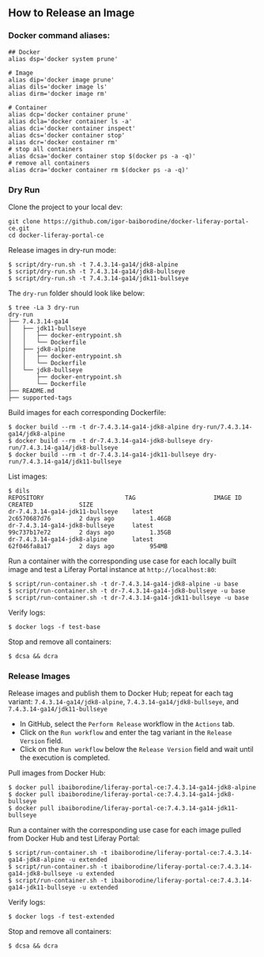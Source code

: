 ## How to Release an Image 

### Docker command aliases:
```shell
## Docker
alias dsp='docker system prune'

# Image
alias dip='docker image prune'
alias dils='docker image ls'
alias dirm='docker image rm'

# Container
alias dcp='docker container prune'
alias dcla='docker container ls -a'
alias dci='docker container inspect'
alias dcs='docker container stop'
alias dcr='docker container rm'
# stop all containers
alias dcsa='docker container stop $(docker ps -a -q)'
# remove all containers
alias dcra='docker container rm $(docker ps -a -q)'
```

### Dry Run
Clone the project to your local dev:
```shell
git clone https://github.com/igor-baiborodine/docker-liferay-portal-ce.git
cd docker-liferay-portal-ce
```

Release images in dry-run mode:
```shell
$ script/dry-run.sh -t 7.4.3.14-ga14/jdk8-alpine
$ script/dry-run.sh -t 7.4.3.14-ga14/jdk8-bullseye
$ script/dry-run.sh -t 7.4.3.14-ga14/jdk11-bullseye
```

The `dry-run` folder should look like below:
```shell
$ tree -La 3 dry-run
dry-run
├── 7.4.3.14-ga14
│   ├── jdk11-bullseye
│   │   ├── docker-entrypoint.sh
│   │   └── Dockerfile
│   ├── jdk8-alpine
│   │   ├── docker-entrypoint.sh
│   │   └── Dockerfile
│   └── jdk8-bullseye
│       ├── docker-entrypoint.sh
│       └── Dockerfile
├── README.md
├── supported-tags
```

Build images for each corresponding Dockerfile:
```shell
$ docker build --rm -t dr-7.4.3.14-ga14-jdk8-alpine dry-run/7.4.3.14-ga14/jdk8-alpine
$ docker build --rm -t dr-7.4.3.14-ga14-jdk8-bullseye dry-run/7.4.3.14-ga14/jdk8-bullseye
$ docker build --rm -t dr-7.4.3.14-ga14-jdk11-bullseye dry-run/7.4.3.14-ga14/jdk11-bullseye
```

List images:
```shell
$ dils
REPOSITORY                       TAG                      IMAGE ID            CREATED             SIZE
dr-7.4.3.14-ga14-jdk11-bullseye    latest                   2c6570687d76        2 days ago          1.46GB
dr-7.4.3.14-ga14-jdk8-bullseye     latest                   99c737b17e72        2 days ago          1.35GB
dr-7.4.3.14-ga14-jdk8-alpine       latest                   62f046fa8a17        2 days ago          954MB
```

Run a container with the corresponding use case for each locally built image and test a Liferay Portal instance at `http://localhost:80`:
```shell
$ script/run-container.sh -t dr-7.4.3.14-ga14-jdk8-alpine -u base
$ script/run-container.sh -t dr-7.4.3.14-ga14-jdk8-bullseye -u base
$ script/run-container.sh -t dr-7.4.3.14-ga14-jdk11-bullseye -u base
```

Verify logs:
```shell
$ docker logs -f test-base
```

Stop and remove all containers:
```shell
$ dcsa && dcra
```

### Release Images

Release images and publish them to Docker Hub; repeat for each tag variant: `7.4.3.14-ga14/jdk8-alpine`, `7.4.3.14-ga14/jdk8-bullseye`, and `7.4.3.14-ga14/jdk11-bullseye` 

* In GitHub, select the `Perform Release` workflow in the `Actions` tab.
* Click on the `Run workflow` and enter the tag variant in the `Release Version` field.
* Click on the `Run workflow` below the `Release Version` field and wait until the execution is completed.

Pull images from Docker Hub:
```shell
$ docker pull ibaiborodine/liferay-portal-ce:7.4.3.14-ga14-jdk8-alpine
$ docker pull ibaiborodine/liferay-portal-ce:7.4.3.14-ga14-jdk8-bullseye
$ docker pull ibaiborodine/liferay-portal-ce:7.4.3.14-ga14-jdk11-bullseye
```

Run a container with the corresponding use case for each image pulled from Docker Hub and test Liferay Portal:
```shell
$ script/run-container.sh -t ibaiborodine/liferay-portal-ce:7.4.3.14-ga14-jdk8-alpine -u extended
$ script/run-container.sh -t ibaiborodine/liferay-portal-ce:7.4.3.14-ga14-jdk8-bullseye -u extended
$ script/run-container.sh -t ibaiborodine/liferay-portal-ce:7.4.3.14-ga14-jdk11-bullseye -u extended
```

Verify logs:
```shell
$ docker logs -f test-extended
```

Stop and remove all containers:
```shell
$ dcsa && dcra
```

